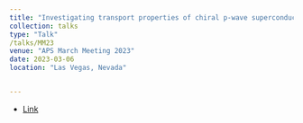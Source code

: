 ```yaml
---
title: "Investigating transport properties of chiral p-wave superconductors"
collection: talks
type: "Talk"
/talks/MM23
venue: "APS March Meeting 2023"
date: 2023-03-06
location: "Las Vegas, Nevada"


---
```

- [Link](https://scholar.google.com/citations?view_op=view_citation&hl=en&user=QdAl8vwAAAAJ&sortby=pubdate&citation_for_view=QdAl8vwAAAAJ:UeHWp8X0CEIC)
